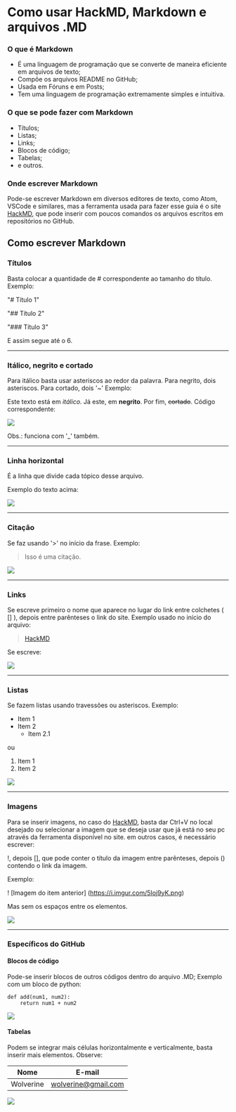 # Como usar HackMD, Markdown e arquivos .MD

### O que é Markdown
 - É uma linguagem de programação que se converte de maneira eficiente em arquivos de texto;
 - Compõe os arquivos README no GitHub;
 - Usada em Fóruns e em Posts;
 - Tem uma linguagem de programação extremamente simples e intuitiva.

### O que se pode fazer com Markdown

 - Títulos;
 - Listas;
 - Links;
 - Blocos de código;
 - Tabelas;
 - e outros.

### Onde escrever Markdown
Pode-se escrever Markdown em diversos editores de texto, como Atom, VSCode e similares, mas a ferramenta usada para fazer esse guia é o site [HackMD](https://hackmd.io/), que pode inserir com poucos comandos os arquivos escritos em repositórios no GitHub.

## Como escrever Markdown



### Títulos

Basta colocar a quantidade de # correspondente ao tamanho do título. Exemplo:

"# Título 1"

"## Título 2"

"### Título 3"

E assim segue até o 6.

---


### Itálico, negrito e cortado

Para itálico basta usar asteriscos ao redor da palavra. Para negrito, dois asteriscos. Para cortado, dois '~' Exemplo: 

Este texto está em *itálico*. Já este, em **negrito**. Por fim, ~~cortado~~. Código correspondente: 

![](https://i.imgur.com/OxFVRWT.png)


Obs.: funciona com '_' também.

---

### Linha horizontal
É a linha que divide cada tópico desse arquivo.

Exemplo do texto acima:

![](https://i.imgur.com/y2DO2GV.png)


---

### Citação

Se faz usando '>' no início da frase. Exemplo:

> Isso é uma citação.

![](https://i.imgur.com/eAWjCWJ.png)

---

### Links

Se escreve primeiro o nome que aparece no lugar do link entre colchetes ( [] ), depois entre parênteses o link do site. Exemplo usado no início do arquivo:

> [HackMD](https://hackmd.io/)

Se escreve: 

![](https://i.imgur.com/GNzgDpz.png)

---

### Listas

Se fazem listas usando travessões ou asteriscos. Exemplo:

* Item 1
* Item 2
    * Item 2.1

ou

1. Item 1
2. Item 2

![](https://i.imgur.com/5Ioj9yK.png)

---

### Imagens
Para se inserir imagens, no caso do [HackMD](https://hackmd.io/), basta dar Ctrl+V no local desejado ou selecionar a imagem que se deseja usar que já está no seu pc através da ferramenta disponível no site. em outros casos, é necessário escrever:

!, depois [], que pode conter o título da imagem entre parênteses, depois () contendo o link da imagem.

Exemplo:

! [Imagem do item anterior] (https://i.imgur.com/5Ioj9yK.png)

Mas sem os espaços entre os elementos.

![](https://i.imgur.com/HQ3CV8n.png)

---

### Específicos do GitHub

#### Blocos de código

Pode-se inserir blocos de outros códigos dentro do arquivo .MD; Exemplo com um bloco de python:

```python=
def add(num1, num2):
    return num1 + num2
```

![](https://i.imgur.com/pmyGTY5.png)


#### Tabelas

Podem se integrar mais células horizontalmente e verticalmente, basta inserir mais elementos. Observe:

|Nome | E-mail|
| ----- | ------ |
| Wolverine | wolverine@gmail.com |

![](https://i.imgur.com/VcLpV4L.png)

